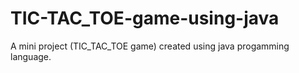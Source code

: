 # TIC-TAC_TOE-game-using-java
A mini project (TIC_TAC_TOE game) created using java progamming language.
